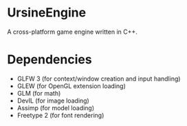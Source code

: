 # UrsineEngine
A cross-platform game engine written in C++.

# Dependencies
* GLFW 3 (for context/window creation and input handling)
* GLEW (for OpenGL extension loading)
* GLM (for math)
* DevIL (for image loading)
* Assimp (for model loading)
* Freetype 2 (for font rendering)
